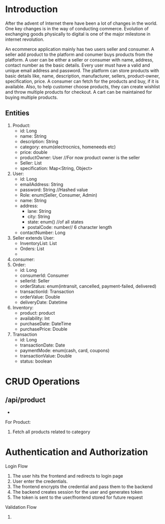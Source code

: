 # Introduction
After the advent of Internet there have been a lot of changes in the world. One key changes is in the way of 
conducting commerce. Evolution of exchanging goods physically to digital is one of the major milestone in internet 
revolution.

An ecommerce application mainly has two users seller and consumer. A seller add product to the platform and conumer 
buys products from the platform. A user can be either a seller or consumer with name, address, contact number as the
basic details. Every user must have a valid and unique email address and password.
The platform can store products with basic details like, name, description, manufacturer, sellers, product-owner, 
specification, price. A consumer can fetch for the products and buy, if it is available. Also, to help customer 
choose products, they can create wishlist and throw multiple products for checkout. A cart can be maintained for 
buying multiple products.

## Entities
1. Product:
    - id: Long
    - name: String
    - description: String
    - category: enum(electrocnics, homeneeds etc)
    - price: double
    - productOwner: User //For now product owner is the seller
    - Seller: List<User>
    - specification: Map<String, Object>
2. User:
   - id: Long
   - emailAddress: String
   - password: String //Hashed value
   - Role: enum(Seller, Consumer, Admin)
   - name: String
   - address: 
     - lane: String
     - city: String
     - state: enum() //of all states
     - postalCode: number// 6 character length
   - contactNumber: Long
3. Seller extends User:
   - InventoryList: List<Inventory>
   - Orders: List<Order>
   - 
4. consumer: 
5. Order:
   - id: Long
   - consumerId: Consumer
   - sellerId: Seller
   - orderStatus: enum(intransit, cancelled, payment-failed, delivered)
   - transactionId: Transaction
   - orderValue: Double
   - deliveryDate: Datetime
6. Inventory:
   - product: product
   - availability: Int
   - purchaseDate: DateTime
   - purchasePrice: Double
7. Transaction
   - id: Long
   - transactionDate: Date
   - paymentMode: enum(cash, card, coupons)
   - transactionValue: Double
   - status: boolean
# CRUD Operations
## /api/product
   - 

For Product:
1. Fetch all products related to category

# Authentication and Authorization
Login Flow

1. The user hits the frontend and redirects to login page
2. User enter the credentials.
3. The frontend encrypts the credential and pass them to the backend
4. The backend creates session for the user and generates token
5. The token is sent to the user/frontend stored for future request

Validation Flow

1. 